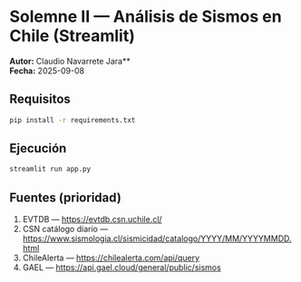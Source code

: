 # Solemne II — Análisis de Sismos en Chile (Streamlit)

**Autor:** Claudio Navarrete Jara**  
**Fecha:** 2025-09-08

## Requisitos
```bash
pip install -r requirements.txt
```

## Ejecución
```bash
streamlit run app.py
```

## Fuentes (prioridad)
1. EVTDB — https://evtdb.csn.uchile.cl/
2. CSN catálogo diario — https://www.sismologia.cl/sismicidad/catalogo/YYYY/MM/YYYYMMDD.html
3. ChileAlerta — https://chilealerta.com/api/query
4. GAEL — https://api.gael.cloud/general/public/sismos

